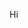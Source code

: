 Hi

<!---
Kwuartz/Kwuartz is a ✨ special ✨ repository because its `README.md` (this file) appears on your GitHub profile.
You can click the Preview link to take a look at your changes.
--->
